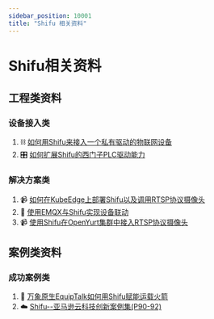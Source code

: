 ```yaml
---
sidebar_position: 10001
title: "Shifu 相关资料"
---
```


# Shifu相关资料
## 工程类资料
### 设备接入类
1. :chains: [如何用Shifu来接入一个私有驱动的物联网设备](https://mp.weixin.qq.com/s/Nm4tmd_hi0u0ebkkuOgyuw)
2. :control_knobs: [如何扩展Shifu的西门子PLC驱动能力](https://mp.weixin.qq.com/s/FiZ2p4e1M9ABkF4SS15Qgg)
### 解决方案类
1. :video_camera: [如何在KubeEdge上部署Shifu以及调用RTSP协议摄像头](https://mp.weixin.qq.com/s/x6eJA8jqmcTjdiPpGVyAkw)
2. :dancers: [使用EMQX与Shifu实现设备联动](https://mp.weixin.qq.com/s/OksAvQ4i2Sg9qKFTBsfQjw)
3. :video_camera: [使用Shifu在OpenYurt集群中接入RTSP协议摄像头](https://mp.weixin.qq.com/s/InSWgAQwUK1B3XVyj1Wa8Q)

## 案例类资料
### 成功案例类
1. :rocket: [万象原生EquipTalk如何用Shifu赋能运载火箭](https://mp.weixin.qq.com/s/T-_o2072dk5X0X4NChXUpA)
2. :cloud: [Shifu--亚马逊云科技创新案例集(P90-92)](https://d1.awsstatic.com/whitepapers/amazon-iot-innovation-case.pdf)